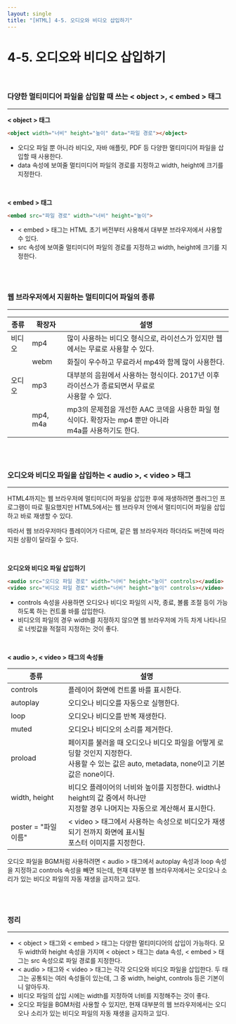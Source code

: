 ```yaml
---
layout: single
title: "[HTML] 4-5. 오디오와 비디오 삽입하기"
---
```


# 4-5. 오디오와 비디오 삽입하기

<br>

### 다양한 멀티미디어 파일을 삽입할 때 쓰는 < object >, < embed > 태그

---

**< object > 태그**

```html
<object width="너비" height="높이" data="파일 경로"></object>
```

* 오디오 파일 뿐 아니라 비디오, 자바 애플릿, PDF 등 다양한 멀티미디어 파일을 삽입할 때 사용한다. 
* data 속성에 보여줄 멀티미디어 파일의 경로를 지정하고 width, height에 크기를 지정한다. 

<br>

**< embed > 태그**

```html
<embed src="파일 경로" width="너비" height="높이">
```

* < embed > 태그는 HTML 초기 버전부터 사용해서 대부분 브라우저에서 사용할 수 있다. 
* src 속성에 보여줄 멀티미디어 파일의 경로를 지정하고 width, height에 크기를 지정한다. 

<br>

<br>

### 웹 브라우저에서 지원하는 멀티미디어 파일의 종류

---

| **종류** | **확장자** | **설명**                                                     |
| -------- | ---------- | ------------------------------------------------------------ |
| 비디오   | mp4        | 많이 사용하는 비디오 형식으로, 라이선스가 있지만 웹에서는 무료로 사용할 수 있다. |
|          | webm       | 화질이 우수하고 무료라서 mp4와 함께 많이 사용한다.           |
| 오디오   | mp3        | 대부분의 음원에서 사용하는 형식이다. 2017년 이후 라이선스가 종료되면서 무료로<br /> 사용할 수 있다. |
|          | mp4, m4a   | mp3의 문제점을 개선한 AAC 코덱을 사용한 파일 형식이다. 확장자는 mp4 뿐만 아니라<br /> m4a를 사용하기도 한다. |

<br>

<br>

### 오디오와 비디오 파일을 삽입하는 < audio >, < video > 태그

---

HTML4까지는 웹 브라우저에 멀티미디어 파일을 삽입한 후에 재생하려면 플러그인 프로그램이 따로 필요했지만 HTML5에서는 웹 브라우저 안에서 멀티미디어 파일을 삽입하고 바로 재생할 수 있다. 

따라서 웹 브라우저마다 플레이어가 다르며, 같은 웹 브라우저라 하더라도 버전에 따라 지원 상황이 달라질 수 있다. 

<br>

**오디오와 비디오 파일 삽입하기**

```html
<audio src="오디오 파일 경로" width="너비" height="높이" controls></audio>
<video src="비디오 파일 경로" width="너비" height="높이" controls></video>
```

* controls 속성을 사용하면 오디오나 비디오 파일의 시작, 종료, 볼륨 조절 등이 가능하도록 하는 컨트롤 바를 삽입한다. 
* 비디오의 파일의 경우 width를 지정하지 않으면 웹 브라우저에 가득 차게 나타나므로 너빗값을 적절히 지정하는 것이 좋다. 

<br>

**< audio >, < video > 태그의 속성들**

| 종류                 | 설명                                                         |
| -------------------- | ------------------------------------------------------------ |
| controls             | 플레이어 화면에 컨트롤 바를 표시한다.                        |
| autoplay             | 오디오나 비디오를 자동으로 실행한다.                         |
| loop                 | 오디오나 비디오를 반복 재생한다.                             |
| muted                | 오디오나 비디오의 소리를 제거한다.                           |
| proload              | 페이지를 불러올 때 오디오나 비디오 파일을 어떻게 로딩할 것인지 지정한다. <br /> 사용할 수 있는 값은 auto, metadata, none이고 기본값은 none이다. |
| width, height        | 비디오 플레이어의 너비와 높이를 지정한다. width나 height의 값 중에서 하나만 <br /> 지정할 경우 나머지는 자동으로 계산해서 표시한다. |
| poster = "파일 이름" | < video > 태그에서 사용하는 속성으로 비디오가 재생되기 전까지 화면에 표시될 <br /> 포스터 이미지를 지정한다. |

오디오 파일을 BGM처럼 사용하려면 < audio > 태그에서 autoplay 속성과 loop 속성을 지정하고 controls 속성을 빼면 되는데, 현재 대부분 웹 브라우저에서는 오디오나 소리가 있는 비디오 파일의 자동 재생을 금지하고 있다. 

<br>

<br>

### 정리

---

* < object > 태그와 < embed > 태그는 다양한 멀티미디어의 삽입이 가능하다. 모두 width와 height 속성을 가지며 < object > 태그는 data 속성, < embed > 태그는 src 속성으로 파일 경로를 지정한다. 
* < audio > 태그와 < video > 태그는 각각 오디오와 비디오 파일을 삽입한다. 두 태그는 공통되는 여러 속성들이 있는데, 그 중 width, height, controls 등은 기본이니 알아두자. 
* 비디오 파일의 삽입 시에는 width를 지정하여 너비를 지정해주는 것이 좋다. 
* 오디오 파일을 BGM처럼 사용할 수 있지만, 현재 대부분의 웹 브라우저에서는 오디오나 소리가 있는 비디오 파일의 자동 재생을 금지하고 있다. 